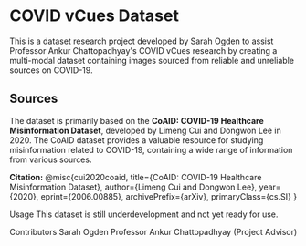 # COVID vCues Dataset

This is a dataset research project developed by Sarah Ogden to assist Professor Ankur Chattopadhyay's COVID vCues research by creating a multi-modal dataset containing images sourced from reliable and unreliable sources on COVID-19.

## Sources

The dataset is primarily based on the **CoAID: COVID-19 Healthcare Misinformation Dataset**, developed by Limeng Cui and Dongwon Lee in 2020. The CoAID dataset provides a valuable resource for studying misinformation related to COVID-19, containing a wide range of information from various sources.

**Citation:**
@misc{cui2020coaid,
title={CoAID: COVID-19 Healthcare Misinformation Dataset},
author={Limeng Cui and Dongwon Lee},
year={2020},
eprint={2006.00885},
archivePrefix={arXiv},
primaryClass={cs.SI}
}

Usage
This dataset is still underdevelopment and not yet ready for use.

Contributors
Sarah Ogden
Professor Ankur Chattopadhyay (Project Advisor)

